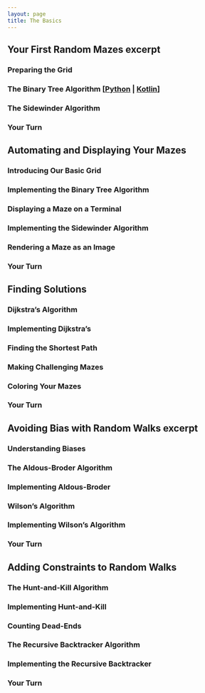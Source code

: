 ```yaml
---
layout: page
title: The Basics
---
```


## Your First Random Mazes excerpt
### Preparing the Grid
### The Binary Tree Algorithm [[Python](TODO) | [Kotlin](TODO)]
### The Sidewinder Algorithm
### Your Turn

## Automating and Displaying Your Mazes
### Introducing Our Basic Grid
### Implementing the Binary Tree Algorithm
### Displaying a Maze on a Terminal
### Implementing the Sidewinder Algorithm
### Rendering a Maze as an Image
### Your Turn

## Finding Solutions
### Dijkstra’s Algorithm
### Implementing Dijkstra’s
### Finding the Shortest Path
### Making Challenging Mazes
### Coloring Your Mazes
### Your Turn

## Avoiding Bias with Random Walks excerpt
### Understanding Biases
### The Aldous-Broder Algorithm
### Implementing Aldous-Broder
### Wilson’s Algorithm
### Implementing Wilson’s Algorithm
### Your Turn

## Adding Constraints to Random Walks
### The Hunt-and-Kill Algorithm
### Implementing Hunt-and-Kill
### Counting Dead-Ends
### The Recursive Backtracker Algorithm
### Implementing the Recursive Backtracker
### Your Turn